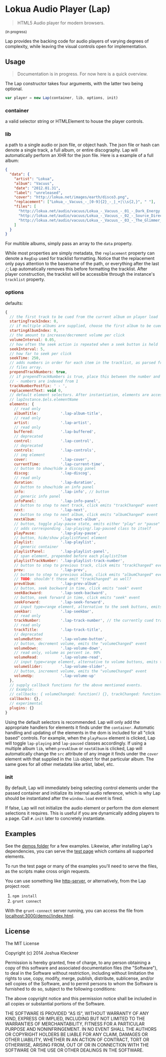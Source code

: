 # Lokua Audio Player (Lap)

> HTML5 Audio player for modern browsers.

<small>(in progress)</small>

Lap provides the backing code for audio players of varying degrees of complexity, while leaving
the visual controls open for implementation.

## Usage

> Documentation is in progress. For now here is a quick overview.

The Lap constructor takes four arguments, with the latter two being optional.

```js
var player = new Lap(container, lib, options, init)
```

### container 

a valid selector string or HTMLElement to house the player controls.

### lib 

a path to a single audio or json file, or object hash. 
The json file or hash can denote a single track, a full album,
or entire discography. Lap will automatically perform an XHR for the json file. 
Here is a example of a full album:

```json
{
  "data": {  
    "artist": "Lokua",
    "album": "Vacuus",
    "date": "2012.01.31",
    "label": "unreleased",
    "cover": "http://lokua.net/images/earth/disco3.png",
    "replacement": ["Lokua_-_Vacuus_-_[0-9]{2}_-_|_+|\\s{2,}", " "],
    "files": [
      "http://lokua.net/audio/vacuus/Lokua_-_Vacuus_-_01_-_Dark_Energy.mp3",
      "http://lokua.net/audio/vacuus/Lokua_-_Vacuus_-_02_-_Source_Direct.mp3",
      "http://lokua.net/audio/vacuus/Lokua_-_Vacuus_-_03_-_The_Glimmer_Fade.mp3"
    ]
  }
}
```

For multible albums, simply pass an array to the `data` property. 

While most properties are simply metadata, the `replacement` property can denote a `RegExp` used 
for tracklist formatting. Notice that the replacement only pays attention to the basename of the 
path, or everything after the last `/`; Lap automatically removes this before formatting the 
tracklist. After player construction, the tracklist will be accessible through the instance's
`tracklist` property.

### options

defaults:

```js
{
  // the first track to be cued from the current album on player load
  startingTrackIndex: 0,
  // if multiple albums are supplied, choose the first album to be cued on player load
  startingAlbumIndex: 0,
  // the amount to increase/decrement volume per click
  volumeInterval: 0.05,
  // how often the seek action is repeated when a seek button is held
  seekInterval: 5,
  // how far to seek per click
  seekTime: 250,   
  // adds numbers in order for each item in the tracklist, as parsed from the current album's
  // files array.
  prependTrackNumbers: true,
  // if prependTrackNumbers is true, place this between the number and track title 
  // - numbers are indexed from 1
  trackNumberPostfix: ' - ',
  replacementText: void 0,
  // default element selectors. After instantiation, elements are accessible as
  // lapInstance.$els.elementName
  elements: {
    // read only
    albumTitle:          '.lap-album-title',
    // read only
    artist:              '.lap-artist',
    // read only
    buffered:            '.lap-buffered',
    // deprecated
    control:             '.lap-control',
    // deprecated
    controls:            '.lap-controls',
    // img element
    cover:               '.lap-cover',
    currentTime:         '.lap-current-time',
    // button to show/hide a discog panel
    discog:              '.lap-discog',
    // read only
    duration:            '.lap-duration',
    // button to show/hide an info panel
    info:                '.lap-info', // button
    // generic info panel
    infoPanel:           '.lap-info-panel',
    // button to step to next track, click emits "trackChanged" event
    next:                '.lap-next',
    // button to step to next album, click emits "albumChanged" event
    nextAlbum:           '.lap-next-album',
    // button, toggle play-pause state, emits either "play" or "pause" event,
    // adds corresponding .lap-playing/.lap-paused class to itself
    playPause:           '.lap-play-pause',
    // button, hide/show playlistPanel element
    playlist:            '.lap-playlist',
    // generic container
    playlistPanel:       '.lap-playlist-panel',
    // span element, prepended before each playlistItem
    playlistTrackNumber: '.lap-playlist-track-number',
    // button to step to previous track, click emits "trackChanged" event
    prev:                '.lap-prev',
    // button to step to previous album, click emits "albumChanged" event
    // TODO: shouldn't these emit "trackChanged" as well?
    prevAlbum:           '.lap-prev-album',
    // button, seek backward in time, click emits "seek" event
    seekBackward:        '.lap-seek-backward',
    // button, seek forward in time, click emits "seek" event
    seekForward:         '.lap-seek-forward',
    // input type=range element, alternative to the seek buttons, emits the "seek" event
    seekbar:             '.lap-seekbar',
    // read only
    trackNumber:         '.lap-track-number', // the currently cued track
    // read only
    trackTitle:          '.lap-track-title',
    // deprecated
    volumeButton:        '.lap-volume-button',
    // button, decrement volume, emits the "volumeChanged" event
    volumeDown:          '.lap-volume-down',
    // read only, volume as percent ie. 90%
    volumeRead:          '.lap-volume-read',
    // input type=range element, alternative to volume buttons, emits the "volumeChanged" event
    volumeSlider:        '.lap-volume-slider',
    // button, increment volume, emits the "volumeChanged" event
    volumeUp:            '.lap-volume-up'
  },
  // supply callback functions for the above mentioned events.
  // Example:
  // callbacks: { volumeChanged: function() {}, trackChanged: function() {} }
  callbacks: {},
  // experimental
  plugins: {}
}
```

Using the default selectors is recommended. Lap will only add the appropriate handlers
for elements it finds under the `container`. Automatic handling and updating of the elements in the 
dom is included for all "click based" controls. For example, when the `playPause` element is 
clicked, Lap will toggle `lap-playing` and `lap-paused` classes accordingly. If using a multiple
album `lib`, when `prevAlbum` or `nextAlbum` is clicked, Lap will automatically change the `src` 
attribute of any image it finds under the `cover` element with that supplied in the `lib` object 
for that particular album. The same goes for all other metadata like artist, label, etc.

### init

By default, Lap will immediately being selecting control elements under the passed container
and initialize its internal audio reference, which is why Lap should be instantiated after 
the `window.load` event is fired.

If false, Lap will not initialize the audio element or perform the dom element selections it 
requires. This is useful if you are dynamically adding players to a page. Call `#.init` later
to concretely instantiate.

## Examples

See the [demos folder][0] for a few examples. Likewise, after installing Lap's dependencies, you 
can serve the [test page][1] which contains all supported elements.

To run the test page or many of the examples you'll need to serve the files, as the scripts make
cross origin requests.

You can use something like [http-server][2], or
alternatively, from the Lap project root:

1. `npm install`
2. `grunt connect`

With the `grunt-connect` server running, you can access the file 
from [localhost:3000/demo/<folder>/index.html][3].

## License

The MIT License

Copyright (c) 2014 Joshua Kleckner

Permission is hereby granted, free of charge, to any person obtaining a copy
of this software and associated documentation files (the "Software"), to deal
in the Software without restriction, including without limitation the rights
to use, copy, modify, merge, publish, distribute, sublicense, and/or sell
copies of the Software, and to permit persons to whom the Software is
furnished to do so, subject to the following conditions:

The above copyright notice and this permission notice shall be included in
all copies or substantial portions of the Software.

THE SOFTWARE IS PROVIDED "AS IS", WITHOUT WARRANTY OF ANY KIND, EXPRESS OR
IMPLIED, INCLUDING BUT NOT LIMITED TO THE WARRANTIES OF MERCHANTABILITY,
FITNESS FOR A PARTICULAR PURPOSE AND NONINFRINGEMENT. IN NO EVENT SHALL THE
AUTHORS OR COPYRIGHT HOLDERS BE LIABLE FOR ANY CLAIM, DAMAGES OR OTHER
LIABILITY, WHETHER IN AN ACTION OF CONTRACT, TORT OR OTHERWISE, ARISING FROM,
OUT OF OR IN CONNECTION WITH THE SOFTWARE OR THE USE OR OTHER DEALINGS IN
THE SOFTWARE.

[0]: /demo/
[1]: /test/index.html
[2]: https://www.npmjs.org/package/http-server
[3]: localhost:3000/demo/basic/album.html

